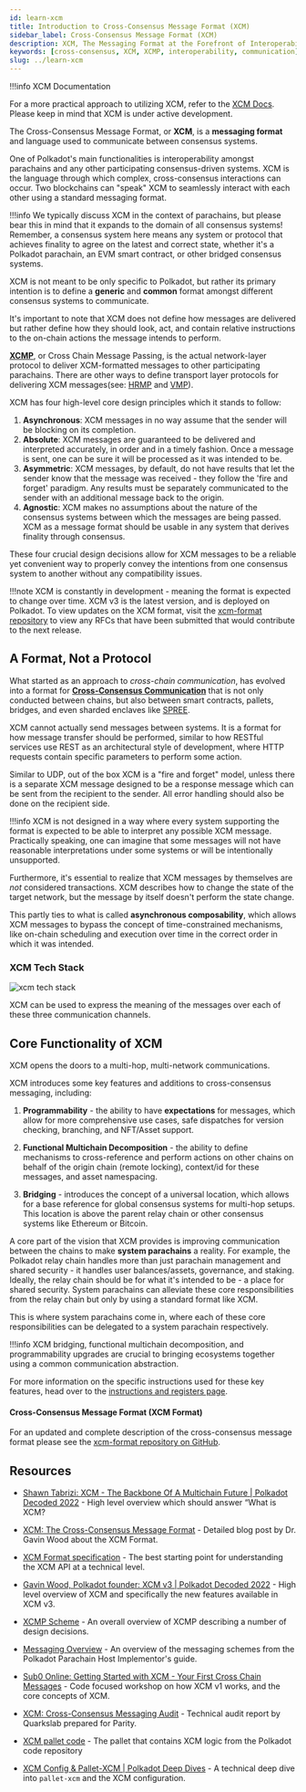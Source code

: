 ```yaml
---
id: learn-xcm
title: Introduction to Cross-Consensus Message Format (XCM)
sidebar_label: Cross-Consensus Message Format (XCM)
description: XCM, The Messaging Format at the Forefront of Interoperability.
keywords: [cross-consensus, XCM, XCMP, interoperability, communication]
slug: ../learn-xcm
---
```


!!!info XCM Documentation

For a more practical approach to utilizing XCM, refer to the [XCM Docs](./learn/xcm). Please keep in
mind that XCM is under active development.



The Cross-Consensus Message Format, or **XCM**, is a **messaging format** and language used to
communicate between consensus systems.

One of Polkadot's main functionalities is interoperability amongst parachains and any other
participating consensus-driven systems. XCM is the language through which complex, cross-consensus
interactions can occur. Two blockchains can "speak" XCM to seamlessly interact with each other using
a standard messaging format.

!!!info
We typically discuss XCM in the context of parachains, but please bear this in mind that it expands
to the domain of all consensus systems! Remember, a consensus system here means any system or
protocol that achieves finality to agree on the latest and correct state, whether it's a Polkadot
parachain, an EVM smart contract, or other bridged consensus systems.



XCM is not meant to be only specific to Polkadot, but rather its primary intention is to define a
**generic** and **common** format amongst different consensus systems to communicate.

It's important to note that XCM does not define how messages are delivered but rather define how
they should look, act, and contain relative instructions to the on-chain actions the message intends
to perform.

[**XCMP**](./learn-xcm-transport.md#xcmp-design), or Cross Chain Message Passing, is the actual
network-layer protocol to deliver XCM-formatted messages to other participating parachains. There
are other ways to define transport layer protocols for delivering XCM messages(see:
[HRMP](./learn-xcm-transport.md#hrmp-xcmp-lite) and
[VMP](./learn-xcm-transport.md#vmp-vertical-message-passing)).

XCM has four high-level core design principles which it stands to follow:

1. **Asynchronous**: XCM messages in no way assume that the sender will be blocking on its
   completion.
2. **Absolute**: XCM messages are guaranteed to be delivered and interpreted accurately, in order
   and in a timely fashion. Once a message is sent, one can be sure it will be processed as it was
   intended to be.
3. **Asymmetric**: XCM messages, by default, do not have results that let the sender know that the
   message was received - they follow the 'fire and forget' paradigm. Any results must be separately
   communicated to the sender with an additional message back to the origin.
4. **Agnostic**: XCM makes no assumptions about the nature of the consensus systems between which
   the messages are being passed. XCM as a message format should be usable in any system that
   derives finality through consensus.

These four crucial design decisions allow for XCM messages to be a reliable yet convenient way to
properly convey the intentions from one consensus system to another without any compatibility
issues.

!!!note
XCM is constantly in development - meaning the format is expected to change over time. XCM v3 is the
latest version, and is deployed on Polkadot. To view updates on the XCM format, visit the
[xcm-format repository](https://github.com/paritytech/xcm-format) to view any RFCs that have been
submitted that would contribute to the next release.



## A Format, Not a Protocol

What started as an approach to _cross-chain communication_, has evolved into a format for
[**Cross-Consensus Communication**](https://polkadot.network/cross-chain-communication) that is not
only conducted between chains, but also between smart contracts, pallets, bridges, and even sharded
enclaves like [SPREE](learn-spree.md).

XCM cannot actually send messages between systems. It is a format for how message transfer should be
performed, similar to how RESTful services use REST as an architectural style of development, where
HTTP requests contain specific parameters to perform some action.

Similar to UDP, out of the box XCM is a "fire and forget" model, unless there is a separate XCM
message designed to be a response message which can be sent from the recipient to the sender. All
error handling should also be done on the recipient side.

!!!info
XCM is not designed in a way where every system supporting the format is expected to be able to
interpret any possible XCM message. Practically speaking, one can imagine that some messages will
not have reasonable interpretations under some systems or will be intentionally unsupported.



Furthermore, it's essential to realize that XCM messages by themselves are _not_ considered
transactions. XCM describes how to change the state of the target network, but the message by itself
doesn't perform the state change.

This partly ties to what is called **asynchronous composability**, which allows XCM messages to
bypass the concept of time-constrained mechanisms, like on-chain scheduling and execution over time
in the correct order in which it was intended.

### XCM Tech Stack

![xcm tech stack](../assets/cross-consensus-tech-stack.png)

XCM can be used to express the meaning of the messages over each of these three communication
channels.

## Core Functionality of XCM

XCM opens the doors to a multi-hop, multi-network communications.

XCM introduces some key features and additions to cross-consensus messaging, including:

1. **Programmability** - the ability to have **expectations** for messages, which allow for more
   comprehensive use cases, safe dispatches for version checking, branching, and NFT/Asset support.

2. **Functional Multichain Decomposition** - the ability to define mechanisms to cross-reference and
   perform actions on other chains on behalf of the origin chain (remote locking), context/id for
   these messages, and asset namespacing.

3. **Bridging** - introduces the concept of a universal location, which allows for a base reference
   for global consensus systems for multi-hop setups. This location is above the parent relay chain
   or other consensus systems like Ethereum or Bitcoin.

A core part of the vision that XCM provides is improving communication between the chains to make
**system parachains** a reality. For example, the Polkadot relay chain handles more than just
parachain management and shared security - it handles user balances/assets, governance, and staking.
Ideally, the relay chain should be for what it's intended to be - a place for shared security.
System parachains can alleviate these core responsibilities from the relay chain but only by using a
standard format like XCM.

This is where system parachains come in, where each of these core responsibilities can be delegated
to a system parachain respectively.

!!!info
XCM bridging, functional multichain decomposition, and programmability upgrades are crucial to
bringing ecosystems together using a common communication abstraction.



For more information on the specific instructions used for these key features, head over to the
[instructions and registers page](./learn-xcm-instructions.md).

#### Cross-Consensus Message Format (XCM Format)

For an updated and complete description of the cross-consensus message format please see the
[xcm-format repository on GitHub](https://github.com/paritytech/xcm-format).

## Resources

- [Shawn Tabrizi: XCM - The Backbone Of A Multichain Future | Polkadot Decoded 2022](https://www.youtube.com/watch?v=cS8GvPGMLS0) -
  High level overview which should answer “What is XCM?

- [XCM: The Cross-Consensus Message Format](https://medium.com/polkadot-network/xcm-the-cross-consensus-message-format-3b77b1373392) -
  Detailed blog post by Dr. Gavin Wood about the XCM Format.

- [XCM Format specification](https://github.com/paritytech/xcm-format) - The best starting point for
  understanding the XCM API at a technical level.

- [Gavin Wood, Polkadot founder: XCM v3 | Polkadot Decoded 2022](https://www.youtube.com/watch?v=K2c6xrCoQOU&t=1196s) -
  High level overview of XCM and specifically the new features available in XCM v3.

- [XCMP Scheme](https://medium.com/web3foundation/polkadots-messaging-scheme-b1ec560908b7) - An
  overall overview of XCMP describing a number of design decisions.

- [Messaging Overview](https://paritytech.github.io/polkadot/book/types/messages.html) - An overview
  of the messaging schemes from the Polkadot Parachain Host Implementor's guide.

- [Sub0 Online: Getting Started with XCM - Your First Cross Chain Messages](https://www.youtube.com/watch?v=5cgq5jOZx9g) -
  Code focused workshop on how XCM v1 works, and the core concepts of XCM.

- [XCM: Cross-Consensus Messaging Audit](https://blog.quarkslab.com/resources/2022-02-27-xcmv2-audit/21-12-908-REP.pdf) -
  Technical audit report by Quarkslab prepared for Parity.

- [XCM pallet code](https://github.com/paritytech/polkadot-sdk/blob/master/polkadot/xcm/pallet-xcm/src/lib.rs) -
  The pallet that contains XCM logic from the Polkadot code repository

- [XCM Config & Pallet-XCM | Polkadot Deep Dives](https://www.youtube.com/watch?v=bFMvWmU1pYI) - A
  technical deep dive into `pallet-xcm` and the XCM configuration.
